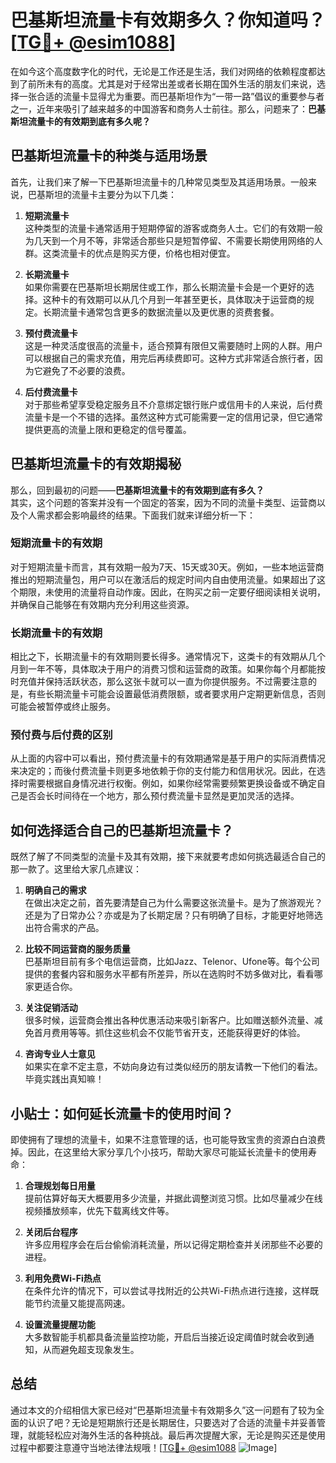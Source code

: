 # 巴基斯坦流量卡有效期多久？你知道吗？[[TG💪+ @esim1088](https://t.me/s/esim1088)]

在如今这个高度数字化的时代，无论是工作还是生活，我们对网络的依赖程度都达到了前所未有的高度。尤其是对于经常出差或者长期在国外生活的朋友们来说，选择一张合适的流量卡显得尤为重要。而巴基斯坦作为“一带一路”倡议的重要参与者之一，近年来吸引了越来越多的中国游客和商务人士前往。那么，问题来了：**巴基斯坦流量卡的有效期到底有多久呢？**

## 巴基斯坦流量卡的种类与适用场景

首先，让我们来了解一下巴基斯坦流量卡的几种常见类型及其适用场景。一般来说，巴基斯坦的流量卡主要分为以下几类：

1. **短期流量卡**  
   这种类型的流量卡通常适用于短期停留的游客或商务人士。它们的有效期一般为几天到一个月不等，非常适合那些只是短暂停留、不需要长期使用网络的人群。这类流量卡的优点是购买方便，价格也相对便宜。

2. **长期流量卡**  
   如果你需要在巴基斯坦长期居住或工作，那么长期流量卡会是一个更好的选择。这种卡的有效期可以从几个月到一年甚至更长，具体取决于运营商的规定。长期流量卡通常包含更多的数据流量以及更优惠的资费套餐。

3. **预付费流量卡**  
   这是一种灵活度很高的流量卡，适合预算有限但又需要随时上网的人群。用户可以根据自己的需求充值，用完后再续费即可。这种方式非常适合旅行者，因为它避免了不必要的浪费。

4. **后付费流量卡**  
   对于那些希望享受稳定服务且不介意绑定银行账户或信用卡的人来说，后付费流量卡是一个不错的选择。虽然这种方式可能需要一定的信用记录，但它通常提供更高的流量上限和更稳定的信号覆盖。

## 巴基斯坦流量卡的有效期揭秘

那么，回到最初的问题——**巴基斯坦流量卡的有效期到底有多久？**  
其实，这个问题的答案并没有一个固定的答案，因为不同的流量卡类型、运营商以及个人需求都会影响最终的结果。下面我们就来详细分析一下：

### 短期流量卡的有效期  
对于短期流量卡而言，其有效期一般为7天、15天或30天。例如，一些本地运营商推出的短期流量包，用户可以在激活后的规定时间内自由使用流量。如果超出了这个期限，未使用的流量将自动作废。因此，在购买之前一定要仔细阅读相关说明，并确保自己能够在有效期内充分利用这些资源。

### 长期流量卡的有效期  
相比之下，长期流量卡的有效期则要长得多。通常情况下，这类卡的有效期从几个月到一年不等，具体取决于用户的消费习惯和运营商的政策。如果你每个月都能按时充值并保持活跃状态，那么这张卡就可以一直为你提供服务。不过需要注意的是，有些长期流量卡可能会设置最低消费限额，或者要求用户定期更新信息，否则可能会被暂停或终止服务。

### 预付费与后付费的区别  
从上面的内容中可以看出，预付费流量卡的有效期通常是基于用户的实际消费情况来决定的；而後付费流量卡则更多地依赖于你的支付能力和信用状况。因此，在选择时需要根据自身情况进行权衡。例如，如果你经常需要频繁更换设备或不确定自己是否会长时间待在一个地方，那么预付费流量卡显然是更加灵活的选择。

## 如何选择适合自己的巴基斯坦流量卡？

既然了解了不同类型的流量卡及其有效期，接下来就要考虑如何挑选最适合自己的那一款了。这里给大家几点建议：

1. **明确自己的需求**  
   在做出决定之前，首先要清楚自己为什么需要这张流量卡。是为了旅游观光？还是为了日常办公？亦或是为了长期定居？只有明确了目标，才能更好地筛选出符合需求的产品。

2. **比较不同运营商的服务质量**  
   巴基斯坦目前有多个电信运营商，比如Jazz、Telenor、Ufone等。每个公司提供的套餐内容和服务水平都有所差异，所以在选购时不妨多做对比，看看哪家更适合你。

3. **关注促销活动**  
   很多时候，运营商会推出各种优惠活动来吸引新客户。比如赠送额外流量、减免首月费用等等。抓住这些机会不仅能节省开支，还能获得更好的体验。

4. **咨询专业人士意见**  
   如果实在拿不定主意，不妨向身边有过类似经历的朋友请教一下他们的看法。毕竟实践出真知嘛！

## 小贴士：如何延长流量卡的使用时间？

即使拥有了理想的流量卡，如果不注意管理的话，也可能导致宝贵的资源白白浪费掉。因此，在这里给大家分享几个小技巧，帮助大家尽可能延长流量卡的使用寿命：

1. **合理规划每日用量**  
   提前估算好每天大概要用多少流量，并据此调整浏览习惯。比如尽量减少在线视频播放频率，优先下载离线文件等。

2. **关闭后台程序**  
   许多应用程序会在后台偷偷消耗流量，所以记得定期检查并关闭那些不必要的进程。

3. **利用免费Wi-Fi热点**  
   在条件允许的情况下，可以尝试寻找附近的公共Wi-Fi热点进行连接，这样既能节约流量又能提高网速。

4. **设置流量提醒功能**  
   大多数智能手机都具备流量监控功能，开启后当接近设定阈值时就会收到通知，从而避免超支现象发生。

## 总结

通过本文的介绍相信大家已经对“巴基斯坦流量卡有效期多久”这一问题有了较为全面的认识了吧？无论是短期旅行还是长期居住，只要选对了合适的流量卡并妥善管理，就能轻松应对海外生活的各种挑战。最后再次提醒大家，无论是购买还是使用过程中都要注意遵守当地法律法规哦！[[TG💪+ @esim1088](https://t.me/s/esim1088) ![Image](https://i.postimg.cc/4NQfJmqS/Snipaste-2025-05-13-00-14-12.png)]